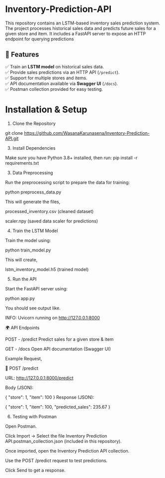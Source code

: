 # Inventory-Prediction-API
This repository contains an LSTM-based inventory sales prediction system. The project processes historical sales data and predicts future sales for a given store and item. It includes a FastAPI server to expose an HTTP endpoint for querying predictions

## 📌 Features
✅ Train an **LSTM model** on historical sales data.  
✅ Provide sales predictions via an HTTP API (`/predict`).  
✅ Support for multiple stores and items.  
✅ API documentation available via **Swagger UI** (`/docs`).  
✅ Postman collection provided for easy testing.


# Installation & Setup



01. Clone the Repository
   
git clone https://github.com/WasanaKarunasena/Inventory-Prediction-API.git


3. Install Dependencies

Make sure you have Python 3.8+ installed, then run:
pip install -r requirements.txt

03. Data Preprocessing

Run the preprocessing script to prepare the data for training:

python preprocess_data.py

This will generate the files,

processed_inventory.csv (cleaned dataset)

scaler.npy (saved data scaler for predictions)

04. Train the LSTM Model

Train the model using:

python train_model.py

This will create,

lstm_inventory_model.h5 (trained model)

05. Run the API
   
Start the FastAPI server using:

python app.py

You should see output like.

INFO:     Uvicorn running on http://127.0.0.1:8000

🌍 API Endpoints

POST	-  /predict	Predict sales for a given store & item

GET -	/docs	Open API documentation (Swagger UI)

Example Request,

🔹 POST /predict

URL: http://127.0.0.1:8000/predict

Body (JSON):


{
  "store": 1,
  "item": 100
}
Response (JSON):


{
  "store": 1,
  "item": 100,
  "predicted_sales": 235.67
}

06. Testing with Postman

Open Postman.

Click Import → Select the file Inventory Prediction API.postman_collection.json (included in this repository).

Once imported, open the Inventory Prediction API collection.

Use the POST /predict request to test predictions.

Click Send to get a response.
